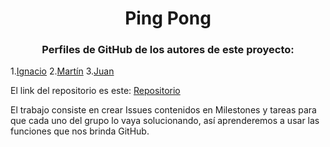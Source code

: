 <h1 align="center">Ping Pong</h1>

<h3 align="center">Perfiles de GitHub de los autores de este proyecto:</h3>

1.[Ignacio](https://github.com/Nachopedrero)
2.[Martín](https://github.com/mat0ta) 
3.[Juan](https://github.com/jmedina28)

El link del repositorio es este: [Repositorio](https://github.com/mat0ta/ping-pong)

El trabajo consiste en crear Issues contenidos en Milestones y tareas para que cada uno del grupo lo vaya solucionando, así aprenderemos a usar las funciones que nos brinda GitHub.

